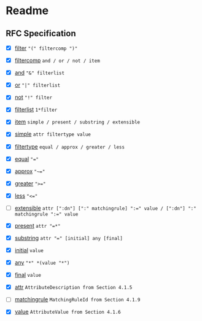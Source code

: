 # Readme

## RFC Specification

- [x] [filter](Mittons.Ldap.Core/Search/Filters/Filter.cs) `"(" filtercomp ")"`

- [x] [filtercomp](Mittons.Ldap.Core/Search/Filters/IFilterComponent.cs) `and / or / not / item`

- [x] [and](Mittons.Ldap.Core/Search/Filters/CompoundLogicalFilter.cs) `"&" filterlist`

- [x] [or](Mittons.Ldap.Core/Search/Filters/CompoundLogicalFilter.cs) `"|" filterlist`

- [x] [not](Mittons.Ldap.Core/Search/Filters/SimpleLogicalFilter.cs) `"!" filter`

- [x] [filterlist](Mittons.Ldap.Core/Search/Filters/CompoundLogicalFilter.cs) `1*filter`

- [x] [item](Mittons.Ldap.Core/Search/Filters/IFilterComponent.cs) `simple / present / substring / extensible`

- [x] [simple](Mittons.Ldap.Core/Search/Filters/SimpleItemFilter.cs) `attr filtertype value`

- [x] [filtertype](Mittons.Ldap.Core/Search/Operators/ComparisonOperator.cs) `equal / approx / greater / less`

- [x] [equal](Mittons.Ldap.Core/Search/Operators/ComparisonOperator.cs) `"="`

- [x] [approx](Mittons.Ldap.Core/Search/Operators/ComparisonOperator.cs) `"~="`

- [x] [greater](Mittons.Ldap.Core/Search/Operators/ComparisonOperator.cs) `">="`

- [x] [less](Mittons.Ldap.Core/Search/Operators/ComparisonOperator.cs) `"<="`

- [ ] [extensible]() `attr [":dn"] [":" matchingrule] ":=" value / [":dn"] ":" matchingrule ":=" value`

- [x] [present](Mittons.Ldap.Core/Search/Filters/PresentItemFilter.cs) `attr "=*"`

- [x] [substring](Mittons.Ldap.Core/Search/Filters/SubstringItemFilter.cs) `attr "=" [initial] any [final]`

- [x] [initial](Mittons.Ldap.Core/Search/Filters/SubstringItemFilter.cs) `value`

- [x] [any](Mittons.Ldap.Core/Search/Values/WildcardValue.cs) `"*" *(value "*")`

- [x] [final](Mittons.Ldap.Core/Search/Filters/SubstringItemFilter.cs) `value`

- [x] [attr](Mittons.Ldap.Core/Search/Attributes/SimpleAttribute.cs) `AttributeDescription from Section 4.1.5`

- [ ] [matchingrule]() `MatchingRuleId from Section 4.1.9`

- [x] [value](Mittons.Ldap.Core/Search/Values/SimpleValue.cs) `AttributeValue from Section 4.1.6`
